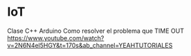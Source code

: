 # IoT
Clase C++ Arduino
Como resolver el problema que TIME OUT https://www.youtube.com/watch?v=2N6N4el5HGY&t=170s&ab_channel=YEAHTUTORIALES
